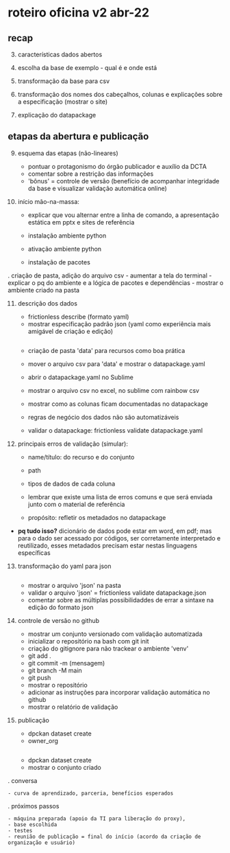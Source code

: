# roteiro oficina v2 abr-22

## recap

3. características dados abertos

4. escolha da base de exemplo - qual é e onde está

5. transformação da base para csv

6. transformação dos nomes dos cabeçalhos, colunas e explicações sobre a especificação (mostrar o site)

7. explicação do datapackage


## etapas da abertura e publicação

9. esquema das etapas (não-lineares)

	- pontuar o protagonismo do órgão publicador e auxílio da DCTA
	- comentar sobre a restrição das informações
	- 'bônus' = controle de versão (benefício de acompanhar integridade da base e visualizar validação automática online)

	
10. início mão-na-massa:
	
	- explicar que vou alternar entre a linha de comando, a apresentação estática em pptx e sites de referência

	- instalação ambiente python
	- ativação ambiente python
	- instalação de pacotes

. criação de pasta, adição do arquivo csv
	- aumentar a tela do terminal
	- explicar o pq do ambiente e a lógica de pacotes e dependências
	- mostrar o ambiente criado na pasta

11. descrição dos dados
	- frictionless describe (formato yaml)
	- mostrar especificação padrão json (yaml como experiência mais amigável de criação e edição)
	
	````frictionless describe --yaml --type package data/*
	````
	- criação de pasta 'data' para recursos como boa prática
	- mover o arquivo csv para 'data' e mostrar o datapackage.yaml 
	- abrir o datapackage.yaml no Sublime
	- mostrar o arquivo csv no excel, no sublime com rainbow csv 
	- mostrar como as colunas ficam documentadas no datapackage
	- regras de negócio dos dados não são automatizáveis
	
	- validar o datapackage: frictionless validate datapackage.yaml

12. principais erros de validação (simular):

	- name/título: do recurso e do conjunto

	- path

	- tipos de dados de cada coluna

	- lembrar que existe uma lista de erros comuns e que será enviada junto com o material de referência

	- propósito: refletir os metadados no datapackage

- **pq tudo isso?** dicionário de dados pode estar em word, em pdf; mas para o dado ser acessado por códigos, ser corretamente interpretado e reutilizado, esses metadados precisam estar nestas linguagens específicas

13. transformação do yaml para json

	````frictionless describe --type package --stats --json datapackage.yaml > datapackage.json
	````
	- mostrar o arquivo 'json' na pasta
	- validar o arquivo 'json' = frictionless validate datapackage.json
	- comentar sobre as múltiplas possibilidaddes de errar a sintaxe na edição do formato json

14. controle de versão no github
	- mostrar um conjunto versionado com validação automatizada
	- inicializar o repositório na bash com git init
	- criação do gitignore para não trackear o ambiente 'venv'
	- git add .
	- git commit -m (mensagem)
	- git branch -M main
	- git push
	- mostrar o repositório
	- adicionar as instruções para incorporar validação automática no github
	- mostrar o relatório de validação

15. publicação

	- dpckan dataset create
	- owner_org

	````frictionless describe --type package --stats --json datapackage.yaml > datapackage.json
	````
	- dpckan dataset create
	- mostrar o conjunto criado

. conversa

	- curva de aprendizado, parceria, benefícios esperados

. próximos passos

	- máquina preparada (apoio da TI para liberação do proxy), 
	- base escolhida
	- testes
	- reunião de publicação = final do início (acordo da criação de organização e usuário)

